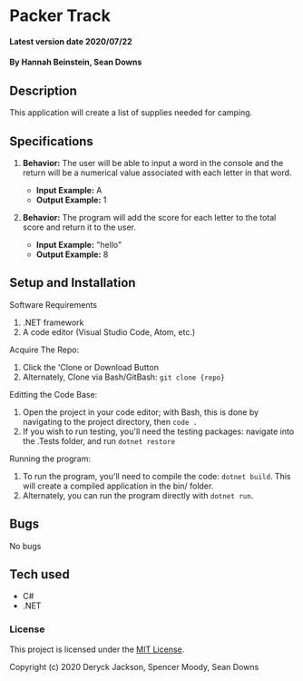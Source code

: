 # Packer Track

#### Latest version date 2020/07/22

#### By Hannah Beinstein, Sean Downs

## Description
This application will create a list of supplies needed for camping.

## Specifications

1. **Behavior:** The user will be able to input a word in the console and the return will be a numerical value associated with each letter in that word.
    * **Input Example:** A
    * **Output Example:** 1

2. **Behavior:** The program will add the score for each letter to the total score and return it to the user.
    * **Input Example:** "hello"
    * **Output Example:** 8

## Setup and Installation

Software Requirements
1. .NET framework
2. A code editor (Visual Studio Code, Atom, etc.)

Acquire The Repo:
1. Click the 'Clone or Download Button
2. Alternately, Clone via Bash/GitBash: `git clone {repo}`

Editting the Code Base:
1. Open the project in your code editor; with Bash, this is done by navigating to the project directory, then `code .`
2. If you wish to run testing, you'll need the testing packages: navigate into the .Tests folder, and run `dotnet restore`

Running the program:
1. To run the program, you'll need to compile the code: `dotnet build`. This will create a compiled application in the bin/ folder.
2. Alternately, you can run the program directly with `dotnet run`.

## Bugs

No bugs

## Tech used

* C#
* .NET

### License

This project is licensed under the [MIT License](https://opensource.org/licenses/MIT).

Copyright (c) 2020 Deryck Jackson, Spencer Moody, Sean Downs
